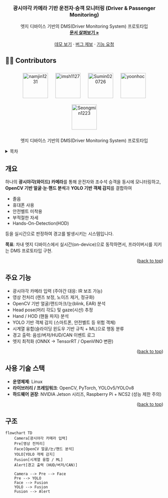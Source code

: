 
<a id="readme-top"></a>

<!-- PROJECT LOGO -->
<br />
<div align="center">

  <h3 align="center">광시야각 카메라 기반 운전자·승객 모니터링 (Driver & Passenger Monitoring)</h3>

  <p align="center">
    엣지 디바이스 기반의 DMS(Driver Monitoring System) 프로토타입
    <br />
    <a href="https://img1.daumcdn.net/thumb/R1280x0/?fname=http://t1.daumcdn.net/brunch/service/user/cjBn/image/e1qRbB15Y382IJVAbDn_7pADI1w.jpg"><strong>문서 살펴보기 »</strong></a>
    <br /><br />
    <a href="https://img1.daumcdn.net/thumb/R1280x0/?fname=http://t1.daumcdn.net/brunch/service/user/cjBn/image/e1qRbB15Y382IJVAbDn_7pADI1w.jpg">데모 보기</a>
    &middot;
    <a href="https://img1.daumcdn.net/thumb/R1280x0/?fname=http://t1.daumcdn.net/brunch/service/user/cjBn/image/e1qRbB15Y382IJVAbDn_7pADI1w.jpg">버그 제보</a>
    &middot;
    <a href="https://img1.daumcdn.net/thumb/R1280x0/?fname=http://t1.daumcdn.net/brunch/service/user/cjBn/image/e1qRbB15Y382IJVAbDn_7pADI1w.jpg">기능 요청</a>
  </p>
</div>

<!-- CONTRIBUTORS -->
## 👨‍💻 Contributors

<div align="center">
  <a href="https://github.com/namjin1231" style="display:inline-block; margin: 10px;">
    <img src="https://avatars.githubusercontent.com/u/203584270?v=4" width="80px;" alt="namjin1231"/>
  </a>
  <a href="https://github.com/imsh1127" style="display:inline-block; margin: 10px;">
    <img src="https://avatars.githubusercontent.com/u/125844849?v=4" width="80px;" alt="imsh1127"/>
  </a>
  <a href="https://github.com/Sumin020726" style="display:inline-block; margin: 10px;">
    <img src="https://avatars.githubusercontent.com/u/162936275?v=4" width="80px;" alt="Sumin020726"/>
  </a>
  <a href="https://github.com/yoonhoc" style="display:inline-block; margin: 10px;">
    <img src="https://avatars.githubusercontent.com/u/144187814?v=4" width="80px;" alt="yoonhoc"/>
  </a>
  <a href="https://github.com/Seongmin1223" style="display:inline-block; margin: 10px;">
    <img src="https://avatars.githubusercontent.com/u/165881011?v=4" width="80px;" alt="Seongmin1223"/>
  </a>
</div>

<p align="center">엣지 디바이스 기반의 DMS(Driver Monitoring System) 프로토타입</p>

<!-- TABLE OF CONTENTS -->
<details>
  <summary>목차</summary>
  <ol>
    <li><a href="#개요">개요</a></li>
    <li><a href="#주요-기능">주요 기능</a></li>
    <li><a href="#사용-기술-스택">사용 기술 스택</a></li>
    <li><a href="#구조">구조</a></li>
   
  </ol>
</details>

<!-- ABOUT THE PROJECT -->
## 개요

하나의 **광시야각(와이드) 카메라**를 통해 운전자와 조수석 승객을 동시에 모니터링하고, **OpenCV 기반 얼굴·눈·핸드 분석**과 **YOLO 기반 객체 감지**를 결합하여  

- 졸음  
- 휴대폰 사용  
- 안전벨트 미착용  
- 부적절한 자세  
- Hands-On-Detection(HOD)  

등을 실시간으로 판정하여 경고를 발생시키는 시스템입니다.  

**목표**: 차내 엣지 디바이스에서 실시간(on-device)으로 동작하면서, 프라이버시를 지키는 DMS 프로토타입 구현.  

<p align="right">(<a href="#readme-top">back to top</a>)</p>

## 주요 기능

- 광시야각 카메라 입력 (주야간 대응: IR 보조 가능)  
- 영상 전처리 (렌즈 보정, 노이즈 제거, 정규화)  
- OpenCV 기반 얼굴/랜드마크/눈(blink, EAR) 분석  
- Head pose(머리 각도) 및 gaze(시선) 추정  
- Hand / HOD (핸들 파지) 분석  
- YOLO 기반 객체 감지 (스마트폰, 안전벨트 등 위험 객체)  
- 시계열 융합(슬라이딩 윈도우 기반 규칙 + ML)으로 행동 분류  
- 경고 출력: 음성/버저/HUD/CAN 이벤트 로그  
- 엣지 최적화 (ONNX → TensorRT / OpenVINO 변환)  

<p align="right">(<a href="#readme-top">back to top</a>)</p>

## 사용 기술 스택

- **운영체제**: Linux  
- **라이브러리 / 프레임워크**: OpenCV, PyTorch, YOLOv5/YOLOv8  
- **하드웨어 권장**: NVIDIA Jetson 시리즈, Raspberry Pi + NCS2 (성능 제한 주의)  

<p align="right">(<a href="#readme-top">back to top</a>)</p>

## 구조

```mermaid
flowchart TD
    Camera[광시야각 카메라 입력]
    Pre[영상 전처리]
    Face[OpenCV 얼굴/눈/핸드 분석]
    YOLO[YOLO 객체 감지]
    Fusion[시계열 융합 / ML]
    Alert[경고 출력 (HUD/버저/CAN)]

    Camera --> Pre --> Face
    Pre --> YOLO
    Face --> Fusion
    YOLO --> Fusion
    Fusion --> Alert
